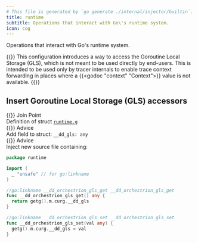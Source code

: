 ```yaml
---
# This file is generated by `go generate ./internal/injector/builtin`. DO NOT EDIT.
title: runtime
subtitle: Operations that interact with Go\'s runtime system.
icon: cog
---
```



Operations that interact with Go's runtime system.

{{<callout type="warning">}}
  This configuration introduces a way to access the Goroutine Local Storage (GLS), which is not
meant to be used directly by end-users. This is intended to be used only by tracer internals to
enable trace context forwarding in places where a {{<godoc "context" "Context">}} value is not
available.
{{</callout>}}


## Insert Goroutine Local Storage (GLS) accessors

<div class="hextra-cards hx-mt-4 hx-gap-4 hx-grid" style="--hextra-cards-grid-cols: 1;">
  <div class="hextra-card hx-group hx-flex hx-flex-col hx-justify-start hx-overflow-hidden hx-rounded-lg hx-border hx-border-gray-200 hx-text-current hx-no-underline dark:hx-shadow-none hover:hx-shadow-gray-100 dark:hover:hx-shadow-none hx-shadow-gray-100 active:hx-shadow-sm active:hx-shadow-gray-200 hx-transition-all hx-duration-200">
    <div>
      <span class="hextra-card-icon hx-flex hx-font-semibold hx-items-start hx-gap-2 hx-p-4 hx-text-gray-700 hover:hx-text-gray-900 dark:hx-text-neutral-200 dark:hover:hx-text-neutral-50">
        {{<iconSVG "search-circle">}} Join Point
      </span>
      <div class="hextra-card-subtitle hx-font-normal hx-px-4 hx-mb-4 hx-mt-2">Definition of struct <code><a href="http://pkg.go.dev/runtime#g" target="_blank" rel="noopener">runtime<wbr>.g</a></code></div>
    </div>
    <div class="hx-border-t">
      <span class="hextra-card-icon hx-flex hx-font-semibold hx-items-start hx-gap-2 hx-p-4 hx-text-gray-700 hover:hx-text-gray-900 dark:hx-text-neutral-200 dark:hover:hx-text-neutral-50">
        {{<iconSVG "chip">}} Advice
      </span>
      <div class="hextra-card-subtitle hx-font-normal hx-px-4 hx-mb-4 hx-mt-2">Add field to struct: <code>__dd_gls: any</code></div>
    </div><div class="hx-border-t">
      <span class="hextra-card-icon hx-flex hx-font-semibold hx-items-start hx-gap-2 hx-p-4 hx-text-gray-700 hover:hx-text-gray-900 dark:hx-text-neutral-200 dark:hover:hx-text-neutral-50">
        {{<iconSVG "chip">}} Advice
      </span>
      <div class="hextra-card-subtitle hx-font-normal hx-px-4 hx-mb-4 hx-mt-2">Inject new source file containing:

```go
package runtime

import (
  _ "unsafe" // for go:linkname
)

//go:linkname __dd_orchestrion_gls_get __dd_orchestrion_gls_get
func __dd_orchestrion_gls_get() any {
  return getg().m.curg.__dd_gls
}

//go:linkname __dd_orchestrion_gls_set __dd_orchestrion_gls_set
func __dd_orchestrion_gls_set(val any) {
  getg().m.curg.__dd_gls = val
}
```
</div>
    </div>
  </div>
</div>

